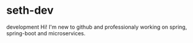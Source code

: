 # seth-dev
development 
Hi! I'm new to github and professionaly working on spring, spring-boot and microservices.
